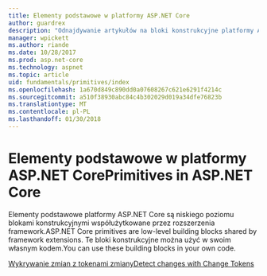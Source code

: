 ```yaml
---
title: Elementy podstawowe w platformy ASP.NET Core
author: guardrex
description: "Odnajdywanie artykułów na bloki konstrukcyjne platformy ASP.NET Core udostępnionych przez rozszerzenia framework, które można używać w swoim własnym kodem."
manager: wpickett
ms.author: riande
ms.date: 10/28/2017
ms.prod: asp.net-core
ms.technology: aspnet
ms.topic: article
uid: fundamentals/primitives/index
ms.openlocfilehash: 1a670d849c890dd0a07608267c621e6291f4214c
ms.sourcegitcommit: a510f38930abc84c4b302029d019a34dfe76823b
ms.translationtype: MT
ms.contentlocale: pl-PL
ms.lasthandoff: 01/30/2018
---
```

# <a name="primitives-in-aspnet-core"></a><span data-ttu-id="6b904-103">Elementy podstawowe w platformy ASP.NET Core</span><span class="sxs-lookup"><span data-stu-id="6b904-103">Primitives in ASP.NET Core</span></span>

<span data-ttu-id="6b904-104">Elementy podstawowe platformy ASP.NET Core są niskiego poziomu blokami konstrukcyjnymi współużytkowane przez rozszerzenia framework.</span><span class="sxs-lookup"><span data-stu-id="6b904-104">ASP.NET Core primitives are low-level building blocks shared by framework extensions.</span></span> <span data-ttu-id="6b904-105">Te bloki konstrukcyjne można użyć w swoim własnym kodem.</span><span class="sxs-lookup"><span data-stu-id="6b904-105">You can use these building blocks in your own code.</span></span>

[<span data-ttu-id="6b904-106">Wykrywanie zmian z tokenami zmiany</span><span class="sxs-lookup"><span data-stu-id="6b904-106">Detect changes with Change Tokens</span></span>](xref:fundamentals/primitives/change-tokens)
